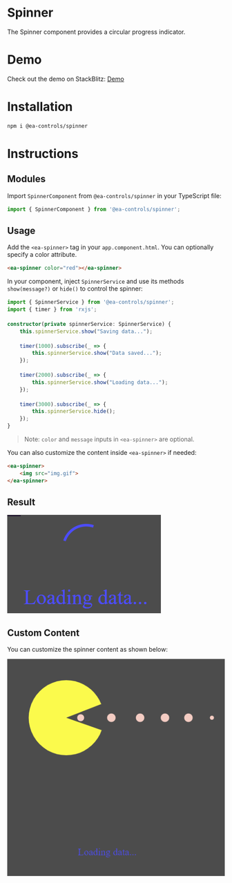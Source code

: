 # Spinner

The Spinner component provides a circular progress indicator.

# Demo

Check out the demo on StackBlitz: [Demo](https://stackblitz.com/edit/stackblitz-starters-coddjt?file=src%2Fmain.ts)

# Installation

```bash
npm i @ea-controls/spinner
```

# Instructions

## Modules

Import `SpinnerComponent` from `@ea-controls/spinner` in your TypeScript file:

```ts
import { SpinnerComponent } from '@ea-controls/spinner';
```

## Usage

Add the `<ea-spinner>` tag in your `app.component.html`. You can optionally specify a color attribute.

```html
<ea-spinner color="red"></ea-spinner>
```

In your component, inject `SpinnerService` and use its methods `show(message?)` or `hide()` to control the spinner:

```ts
import { SpinnerService } from '@ea-controls/spinner';
import { timer } from 'rxjs';

constructor(private spinnerService: SpinnerService) {
    this.spinnerService.show("Saving data...");

    timer(1000).subscribe(_ => {
        this.spinnerService.show("Data saved...");
    });

    timer(2000).subscribe(_ => {
        this.spinnerService.show("Loading data...");
    });

    timer(3000).subscribe(_ => {
        this.spinnerService.hide();
    });
}
```

> Note: `color` and `message` inputs in `<ea-spinner>` are optional.

You can also customize the content inside `<ea-spinner>` if needed:

```html
<ea-spinner>
    <img src="img.gif">
</ea-spinner>
```

## Result

![Spinner](https://github.com/EdwinAriasRosero/controls/blob/main/libs/spinner/assets/spinner.PNG?raw=true)

## Custom Content

You can customize the spinner content as shown below:

![Custom Spinner](https://github.com/EdwinAriasRosero/controls/blob/main/libs/spinner/assets/spinner-custom.PNG?raw=true)

